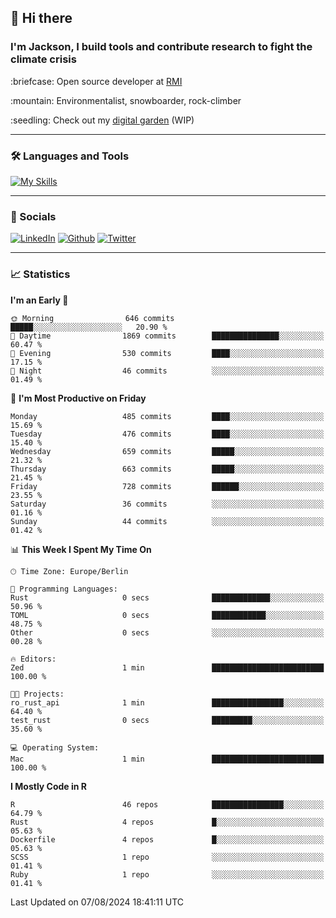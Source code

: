 ## :wave: Hi there
### I'm Jackson, I build tools and contribute research to fight the climate crisis
<p> :briefcase: Open source developer at <a href="https://rmi.org/" alt="RMI">RMI</a></p>
<p> :mountain: Environmentalist, snowboarder, rock-climber</p>
<p> :seedling: Check out my <a href="https://jdhoffa.github.io/" alt="digital garden">digital garden</a> (WIP) </p>

---

### :hammer_and_wrench: Languages and Tools

[![My Skills](https://skillicons.dev/icons?i=r,python,rust,js,html,css,postgresql,neovim,azure,docker,git&perline=6&theme=dark)](https://skillicons.dev)

---

### :iphone: Socials

[![LinkedIn](https://skillicons.dev/icons?i=linkedin&theme=dark)](https://www.linkedin.com/in/jackson-hoffart/) 
[![Github](https://skillicons.dev/icons?i=github&theme=dark)](https://github.com/jdhoffa) 
[![Twitter](https://skillicons.dev/icons?i=twitter&theme=dark)](https://twitter.com/jdhoffart) 

---

### :chart_with_upwards_trend: Statistics

 
<!--START_SECTION:waka-->
**I'm an Early 🐤** 

```text
🌞 Morning                646 commits         █████░░░░░░░░░░░░░░░░░░░░   20.90 % 
🌆 Daytime                1869 commits        ███████████████░░░░░░░░░░   60.47 % 
🌃 Evening                530 commits         ████░░░░░░░░░░░░░░░░░░░░░   17.15 % 
🌙 Night                  46 commits          ░░░░░░░░░░░░░░░░░░░░░░░░░   01.49 % 
```
📅 **I'm Most Productive on Friday** 

```text
Monday                   485 commits         ████░░░░░░░░░░░░░░░░░░░░░   15.69 % 
Tuesday                  476 commits         ████░░░░░░░░░░░░░░░░░░░░░   15.40 % 
Wednesday                659 commits         █████░░░░░░░░░░░░░░░░░░░░   21.32 % 
Thursday                 663 commits         █████░░░░░░░░░░░░░░░░░░░░   21.45 % 
Friday                   728 commits         ██████░░░░░░░░░░░░░░░░░░░   23.55 % 
Saturday                 36 commits          ░░░░░░░░░░░░░░░░░░░░░░░░░   01.16 % 
Sunday                   44 commits          ░░░░░░░░░░░░░░░░░░░░░░░░░   01.42 % 
```


📊 **This Week I Spent My Time On** 

```text
🕑︎ Time Zone: Europe/Berlin

💬 Programming Languages: 
Rust                     0 secs              █████████████░░░░░░░░░░░░   50.96 % 
TOML                     0 secs              ████████████░░░░░░░░░░░░░   48.75 % 
Other                    0 secs              ░░░░░░░░░░░░░░░░░░░░░░░░░   00.28 % 

🔥 Editors: 
Zed                      1 min               █████████████████████████   100.00 % 

🐱‍💻 Projects: 
ro_rust_api              1 min               ████████████████░░░░░░░░░   64.40 % 
test_rust                0 secs              █████████░░░░░░░░░░░░░░░░   35.60 % 

💻 Operating System: 
Mac                      1 min               █████████████████████████   100.00 % 
```

**I Mostly Code in R** 

```text
R                        46 repos            ████████████████░░░░░░░░░   64.79 % 
Rust                     4 repos             █░░░░░░░░░░░░░░░░░░░░░░░░   05.63 % 
Dockerfile               4 repos             █░░░░░░░░░░░░░░░░░░░░░░░░   05.63 % 
SCSS                     1 repo              ░░░░░░░░░░░░░░░░░░░░░░░░░   01.41 % 
Ruby                     1 repo              ░░░░░░░░░░░░░░░░░░░░░░░░░   01.41 % 
```




 Last Updated on 07/08/2024 18:41:11 UTC
<!--END_SECTION:waka-->
